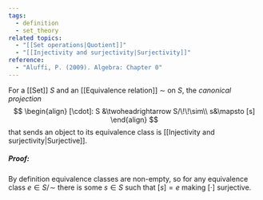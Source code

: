 ```yaml
---
tags:
  - definition
  - set_theory
related topics:
  - "[[Set operations|Quotient]]"
  - "[[Injectivity and surjectivity|Surjectivity]]"
reference:
  - "Aluffi, P. (2009). Algebra: Chapter 0"
---
```

For a [[Set]] $S$ and an [[Equivalence relation]] $\sim$ on $S$, the _canonical projection_$$
\begin{align}
	[\cdot]: S &\twoheadrightarrow S/\!\!\sim\\
	s&\mapsto [s]
\end{align}
$$that sends an object to its equivalence class is [[Injectivity and surjectivity|Surjective]].
##### Proof:
By definition equivalence classes are non-empty, so for any equivalence class $e\in S/\!\sim$ there is some $s\in S$ such that $[s]=e$ making $[\cdot]$ surjective.